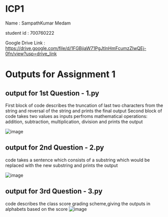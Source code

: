 # ICP1
Name : SampathKumar Medam

student id : 700760222

Google Drive Link : https://drive.google.com/file/d/1FGBjiaW71PgJtlnHmFcumzZlwQEj-0fn/view?usp=drive_link

# Outputs for Assignment 1

## output for 1st Question - 1.py 
First block of code describes the truncation of last two characters from the string and reversal of the string and prints the final output 
Second block of code takes two values as inputs perfroms mathematical operations: addition, subtraction, multiplication, division and prints the output
   
![image](https://user-images.githubusercontent.com/122483816/212152693-2781fec1-ec2b-402a-a833-eb55190c1d72.png)

## output for 2nd Question - 2.py
code takes a sentence which consists of a substring which would be replaced with the new substring and prints the output

![image](https://user-images.githubusercontent.com/122483816/212153259-3b58a6c0-3523-4c77-ac0c-648dc41b3112.png)

## output for 3rd Question - 3.py
code describes the class score grading scheme,giving the outputs in alphabets based on the score
![image](https://user-images.githubusercontent.com/122483816/212153401-9b1c0c53-2549-49c5-8bef-983aac303d03.png)
